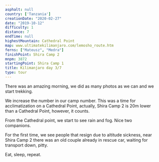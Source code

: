 ```yaml
---
asphalt: null
country: ['Tanzania']
creationDate: "2020-02-27"
date: "2019-10-12"
difficulty: 1
distance: 7
endTime: null
highestMountain: Cathedral Point
map: www.ultimatekilimanjaro.com/lemosho_route.htm
ferns: ["Mateusz", "Medra"]
finishPoint: Shira Camp 2
mnpm: 3872
startingPoint: Shira Camp 1
title: Kilimanjaro day 3/7
type: tour
---
```


There was an amazing morning, we did as many photos as we can and we start trekking.

We increase the number in our camp number. This was a time for acclimatization on a Cathedral Point, actually, Shira Camp 2 is 20m lower than a Cathedral Point, however, it counts.

From the Cathedral point, we start to see rain and fog. Nice two companions.

For the first time, we see people that resign due to altitude sickness, near Shira Camp 2 there was an old couple already in rescue car, waiting for transport down, pitty.

Eat, sleep, repeat.
